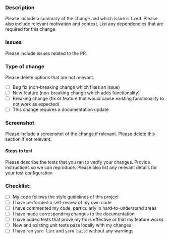 ### Description

Please include a summary of the change and which issue is fixed. Please also include relevant motivation and context. List any dependencies that are required for this change.

### Issues

Please include issues related to the PR.

### Type of change

Please delete options that are not relevant.

- [ ] Bug fix (non-breaking change which fixes an issue)
- [ ] New feature (non-breaking change which adds functionality)
- [ ] Breaking change (fix or feature that would cause existing functionality to not work as expected)
- [ ] This change requires a documentation update

### Screenshot
Please include a screenshot of the change if relevant. Please delete this section if not relevant.

#### Steps to test
Please describe the tests that you ran to verify your changes. Provide instructions so we can reproduce. Please also list any relevant details for your test configuration

### Checklist:
- [ ] My code follows the style guidelines of this project
- [ ] I have performed a self-review of my own code
- [ ] I have commented my code, particularly in hard-to-understand areas
- [ ] I have made corresponding changes to the documentation
- [ ] I have added tests that prove my fix is effective or that my feature works
- [ ] New and existing unit tests pass locally with my changes
- [ ] I have ran `yarn lint` and `yarn build` without any warnings
